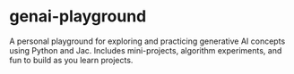 # genai-playground
A personal playground for exploring and practicing generative AI concepts using Python and Jac. Includes mini-projects, algorithm experiments, and fun to build as you learn projects.
